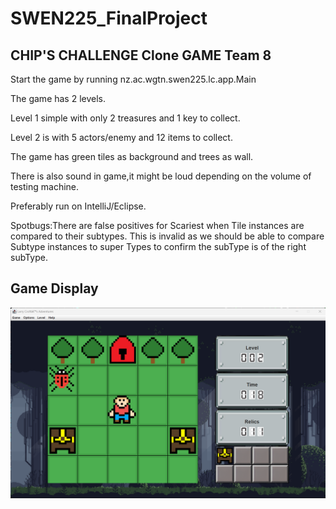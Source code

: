 # SWEN225_FinalProject



## CHIP'S CHALLENGE Clone GAME Team 8


Start the game by running nz.ac.wgtn.swen225.lc.app.Main

The game has 2 levels. 

Level 1 simple with only 2 treasures and 1 key to collect.

Level 2 is with 5 actors/enemy and 12 items to collect.

The game has green tiles as background and trees as wall. 

There is also sound in game,it might be loud depending on the volume of testing machine.

Preferably run on IntelliJ/Eclipse.

Spotbugs:There are false positives for Scariest when Tile instances are compared to their subtypes. 
This is invalid as we should be able to compare Subtype instances to super Types to confirm the subType is of the right subType.


## Game Display

![image info](ReadMe.png)
